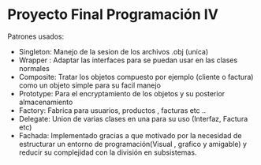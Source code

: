 # Proyecto Final Programación IV


Patrones usados:

* Singleton: Manejo de la sesion de los archivos .obj (unica) 
* Wrapper : Adaptar las interfaces para se puedan usar en las clases normales
* Composite: Tratar los objetos compuesto por ejemplo (cliente o factura) como un objeto simple para su facil manejo 
* Prototype: Para el encryptamiento de los objetos y su posterior almacenamiento 
* Factory: Fabrica para usuarios, productos , facturas etc .. 
* Delegate: Union de varias clases en una para su uso (Interfaz, Factura etc)
* Fachada:  Implementado gracias a que motivado por la necesidad de estructurar un entorno de programación(Visual , grafico y amigable) y reducir su complejidad con la división en subsistemas.
